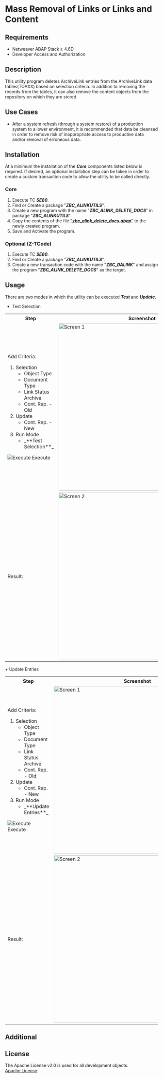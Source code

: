 # Mass Removal of Links or Links and Content

## Requirements
+ Netweaver ABAP Stack &ge; 4.6D
+ Developer Access and Authorization

## Description
This utility program deletes ArchiveLink entries from the ArchiveLink data tables(TOAXX) based on selection criteria. In addition to removing the records from the tables, it can also remove the content objects from the repository on which they are stored.

## Use Cases
+ After a system refresh (through a system restore) of a production system to a lower environment, it is recommended that data be cleansed in order to remove risk of inappropriate access to productive data and/or removal of erroneous data.

## Installation
At a minimum the installation of the _**Core**_ components listed below is required. If desired, an optional installation step can be taken in order to create a custom transaction code to allow the utility to be called directly.

### Core
1. Execute TC _**SE80**_.
2. Find or Create a package "_**ZBC_ALINKUTILS**_".
3. Create a new program with the name "_**ZBC_ALINK_DELETE_DOCS**_" in package "_**ZBC_ALINKUTILS**_".
4. Copy the contents of the file ["_**zbc_alink_delete_docs.abap**_"](../blob/master/AlinkDeleteDocs/ZBC_ALINK_DELETE_DOCS.abap) to the newly created program.
5. Save and Activate the program.

### Optional (Z-TCode)
1. Execute TC _**SE80**_.
2. Find or Create a package "_**ZBC_ALINKUTILS**_".
3. Create a new transaction code with the name "_**ZBC_DALINK**_" and assign the program "_**ZBC_ALINK_DELETE_DOCS**_" as the target.

## Usage ##
There are two modes in which the utility can be executed _**Test**_ and _**Update**_.
+ Test Selection
<table>
  <tr>
    <th>Step</th>
    <th>Screenshot</th>
  </tr>
  <tr>
    <td>Add Criteria:
		<ol>
			<li>Selection
				<ul>
					<li>Object Type</li>
					<li>Document Type</li>
					<li>Link Status Archive</li>
					<li>Cont. Rep. - Old</li>
				</ul>
			</li>
			<li>Update
				<ul>
					<li>Cont. Rep. - New</li>
				</ul>
			</li>
			<li>Run Mode
				<ul>
					<li>_**Test Selection**_</li>
				</ul>
			</li>
		</ol>
		<img src="../blob/master/Wiki_Resources/SAPUI/sapui_execute_icon_whitebg.png" alt="Execute"> Execute
	</td>
    <td><img src="../blob/master/Wiki_Resources/AlinkChangeOAC3/images/Test_Selection_Screen1.png" width=550px alt="Screen 1"></td>
  </tr>
  <tr>
    <td>Result:</td>
    <td><img src="../blob/master/Wiki_Resources/AlinkChangeOAC3/images/Test_Selection_Screen2.png" width=550px alt="Screen 2"></td>
  </tr>
</table>
+ Update Entries
<table>
  <tr>
    <th>Step</th>
    <th>Screenshot</th>
  </tr>
  <tr>
        <td>Add Criteria:
		<ol>
			<li>Selection
				<ul>
					<li>Object Type</li>
					<li>Document Type</li>
					<li>Link Status Archive</li>
					<li>Cont. Rep. - Old</li>
				</ul>
			</li>
			<li>Update
				<ul>
					<li>Cont. Rep. - New</li>
				</ul>
			</li>
			<li>Run Mode
				<ul>
					<li>_**Update Entries**_</li>
				</ul>
			</li>
		</ol>
		<img src="../blob/master/Wiki_Resources/SAPUI/sapui_execute_icon_whitebg.png" alt="Execute"> Execute
	</td>
    <td><img src="../blob/master/Wiki_Resources/AlinkChangeOAC3/images/Update_Selection_Screen1.png" width=550px alt="Screen 1"></td>
  </tr>
  <tr>
    <td>Result:</td>
    <td><img src="../blob/master/Wiki_Resources/AlinkChangeOAC3/images/Update_Selection_Screen2.png" width=550px alt="Screen 2"></td>
  </tr>
</table>

## Additional

## License
The Apache License v2.0 is used for all development objects.<br>
[Apache License](../blob/master/AlinkChangeOAC3/LICENSE)